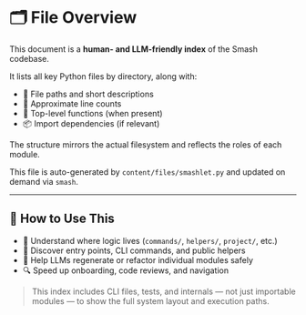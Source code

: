 # 🗂 File Overview

This document is a **human- and LLM-friendly index** of the Smash codebase.

It lists all key Python files by directory, along with:

- 🧾 File paths and short descriptions
- 🧮 Approximate line counts
- 🔧 Top-level functions (when present)
- 📦 Import dependencies (if relevant)

The structure mirrors the actual filesystem and reflects the roles of each module.

This file is auto-generated by `content/files/smashlet.py` and updated on demand via `smash`.

---

## 🧠 How to Use This

- 📍 Understand where logic lives (`commands/`, `helpers/`, `project/`, etc.)
- 🚀 Discover entry points, CLI commands, and public helpers
- 🧱 Help LLMs regenerate or refactor individual modules safely
- 🔍 Speed up onboarding, code reviews, and navigation

> This index includes CLI files, tests, and internals — not just importable modules — to show the full system layout and execution paths.
